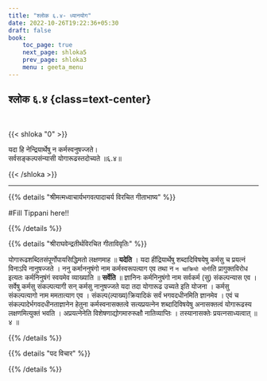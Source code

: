 ```yaml
---
title: "श्लोक ६.४- ध्यानयोग"
date: 2022-10-26T19:22:36+05:30
draft: false
book:
    toc_page: true
    next_page: shloka5
    prev_page: shloka3
    menu : geeta_menu
---
```




## श्लोक ६.४ {class=text-center}

<br/>

{{< shloka  "0"  >}}

यदा हि नेन्द्रियार्थेषु न कर्मस्वनुषज्जते।  
सर्वसङ्कल्पसंन्यासी योगारूढस्तदोच्यते ॥६.४॥

{{< /shloka >}}

---


{{% details "श्रीमत्मध्वाचार्यभगवत्पादाचर्य विरचित  गीताभाष्य" %}}

#Fill  Tippani here!!

{{% /details %}}



{{% details "श्रीराघवेन्द्रतीर्थविरचित गीताविवृतिः" %}}

योगारूढशब्दितसंपूर्णोपायसिद्धिमतो लक्षणमाह ॥ **यदेति** । 
यदा हींद्रियार्थेषु शब्दादिविषयेषु कर्मसु च प्रयत्नं 
विनाऽपि नानुषज्जते । ननु कर्माननुषंगो नाम कर्मस्वरूपत्याग 
एव तथा न `न चाक्रियो योगी`ति 
प्रागुक्तविरोध इत्यतः कर्मनिनुषंगं स्वयमेव व्याख्याति ॥ 
**सर्वेति** ॥ ज्ञानिनः कर्मनिनुषंगो नाम सर्वकर्म 
(सु) संकल्पन्यास एव । सर्वेषु कर्मसु संकल्पत्यागी 
सन्‌ कर्मसु नानुषज्जते यदा तदा योगारूढ उच्यते इति योजना । 
कर्मसु संकल्पत्यागो नाम ममतात्याग एव । 
संकल्प(ल्पाख्य)क्रियादिकं सर्वं भगवदधीनमिति ज्ञानमेव । 
एवं च संकल्पादेर्भगवदधीनताज्ञानेन हेतुना
कर्मस्वनासक्तत्वे सत्यप्रयत्नेन शब्दादिविषयेषु अनासक्तत्वं 
योगारूढस्य लक्षणमित्युक्तं भवति । 
अप्रयत्नेनेति विशेषणाद्योगमारुरूक्षौ नातिव्याप्तिः ।
तस्यानासक्तेः प्रयत्नसाध्यत्वात्‌ ॥ ४ ॥

{{% /details %}}



{{% details "पद विचार" %}}


{{% /details %}}
